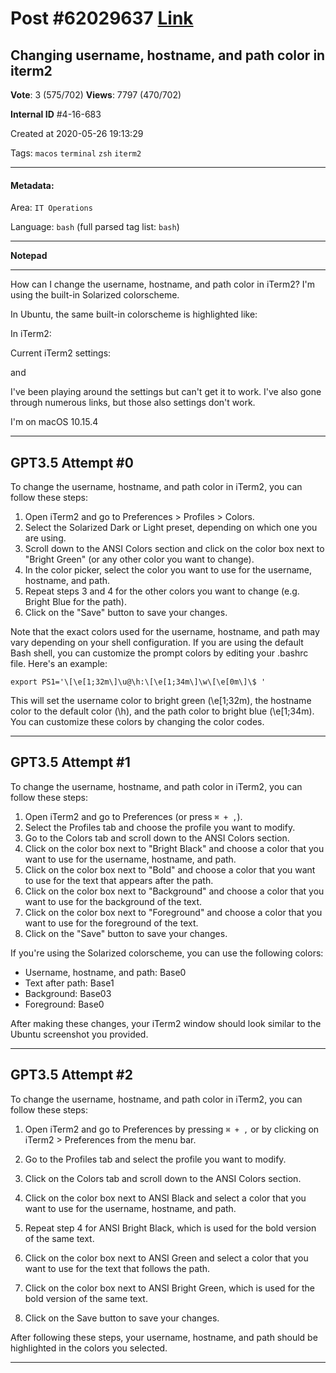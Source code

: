 
# Post \#62029637 [Link](https://stackoverflow.com/questions/62029637/)

## Changing username, hostname, and path color in iterm2

**Vote**: 3 (575/702) **Views**: 7797 (470/702) 

**Internal ID** \#4-16-683

Created at 2020-05-26 19:13:29

Tags: `macos` `terminal` `zsh` `iterm2`

----------

#### Metadata:

Area: `IT Operations`

Language: `bash` (full parsed tag list: `bash`)

----------

**Notepad**


----------

How can I change the username, hostname, and path color in iTerm2? I'm using the built-in Solarized colorscheme.

In Ubuntu, the same built-in colorscheme is highlighted like:
[](https://i.stack.imgur.com/5cElM.png)

In iTerm2:
[](https://i.stack.imgur.com/z3JDB.png)

Current iTerm2 settings:
[](https://i.stack.imgur.com/9OtXN.png)

and
[](https://i.stack.imgur.com/DJdF0.png)

I've been playing around the settings but can't get it to work. I've also gone through numerous links, but those also settings don't work.

I'm on macOS 10.15.4


----------
        
## GPT3.5 Attempt \#0

To change the username, hostname, and path color in iTerm2, you can follow these steps:

1. Open iTerm2 and go to Preferences > Profiles > Colors.
2. Select the Solarized Dark or Light preset, depending on which one you are using.
3. Scroll down to the ANSI Colors section and click on the color box next to "Bright Green" (or any other color you want to change).
4. In the color picker, select the color you want to use for the username, hostname, and path.
5. Repeat steps 3 and 4 for the other colors you want to change (e.g. Bright Blue for the path).
6. Click on the "Save" button to save your changes.

Note that the exact colors used for the username, hostname, and path may vary depending on your shell configuration. If you are using the default Bash shell, you can customize the prompt colors by editing your .bashrc file. Here's an example:

```
export PS1='\[\e[1;32m\]\u@\h:\[\e[1;34m\]\w\[\e[0m\]\$ '
```

This will set the username color to bright green (\e[1;32m), the hostname color to the default color (\h), and the path color to bright blue (\e[1;34m). You can customize these colors by changing the color codes.

--------

## GPT3.5 Attempt \#1

To change the username, hostname, and path color in iTerm2, you can follow these steps:

1. Open iTerm2 and go to Preferences (or press `⌘ + ,`).
2. Select the Profiles tab and choose the profile you want to modify.
3. Go to the Colors tab and scroll down to the ANSI Colors section.
4. Click on the color box next to "Bright Black" and choose a color that you want to use for the username, hostname, and path.
5. Click on the color box next to "Bold" and choose a color that you want to use for the text that appears after the path.
6. Click on the color box next to "Background" and choose a color that you want to use for the background of the text.
7. Click on the color box next to "Foreground" and choose a color that you want to use for the foreground of the text.
8. Click on the "Save" button to save your changes.

If you're using the Solarized colorscheme, you can use the following colors:

- Username, hostname, and path: Base0
- Text after path: Base1
- Background: Base03
- Foreground: Base0

After making these changes, your iTerm2 window should look similar to the Ubuntu screenshot you provided.

--------

## GPT3.5 Attempt \#2

To change the username, hostname, and path color in iTerm2, you can follow these steps:

1. Open iTerm2 and go to Preferences by pressing `⌘ + ,` or by clicking on iTerm2 > Preferences from the menu bar.

2. Go to the Profiles tab and select the profile you want to modify.

3. Click on the Colors tab and scroll down to the ANSI Colors section.

4. Click on the color box next to ANSI Black and select a color that you want to use for the username, hostname, and path.

5. Repeat step 4 for ANSI Bright Black, which is used for the bold version of the same text.

6. Click on the color box next to ANSI Green and select a color that you want to use for the text that follows the path.

7. Click on the color box next to ANSI Bright Green, which is used for the bold version of the same text.

8. Click on the Save button to save your changes.

After following these steps, your username, hostname, and path should be highlighted in the colors you selected.

--------
